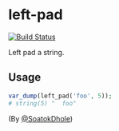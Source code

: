 # left-pad

[![Build Status](https://travis-ci.org/soatok/left-pad.svg?branch=master)](https://travis-ci.org/soatok/left-pad)

Left pad a string.

## Usage

```php
var_dump(left_pad('foo', 5));
# string(5) "  foo"
```

(By [@SoatokDhole](https://twitter.com/SoatokDhole))
